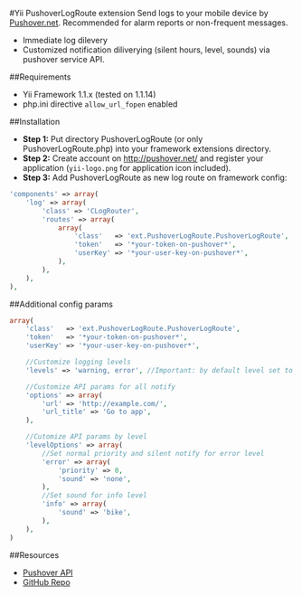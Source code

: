 #Yii PushoverLogRoute extension
Send logs to your mobile device by [Pushover.net](http://pushover.net/api).
Recommended for alarm reports or non-frequent messages.

- Immediate log dilevery
- Customized notification diliverying (silent hours, level, sounds) via pushover service API.

##Requirements
- Yii Framework 1.1.x (tested on 1.1.14)
- php.ini directive `allow_url_fopen` enabled

##Installation
- **Step 1:** Put directory PushoverLogRoute (or only PushoverLogRoute.php) into your framework extensions directory.
- **Step 2:** Create account on http://pushover.net/ and register your application (`yii-logo.png` for application icon included).
- **Step 3:** Add PushoverLogRoute as new log route on framework config:

```php
'components' => array(
    'log' => array(
        'class' => 'CLogRouter',
        'routes' => array(
            array(
                'class'   => 'ext.PushoverLogRoute.PushoverLogRoute',
                'token'   => '*your-token-on-pushover*',
                'userKey' => '*your-user-key-on-pushover*',
            ),
        ),
    ),
),
```

##Additional config params

```php
array(
    'class'   => 'ext.PushoverLogRoute.PushoverLogRoute',
    'token'   => '*your-token-on-pushover*',
    'userKey' => '*your-user-key-on-pushover*',

    //Customize logging levels
    'levels' => 'warning, error', //Important: by default level set to 'error' only

    //Customize API params for all notify
    'options' => array(
        'url' => 'http://example.com/',
        'url_title' => 'Go to app',
    ),

    //Cutomize API params by level
    'levelOptions' => array(
        //Set normal priority and silent notify for error level
        'error' => array(
            'priority' => 0,
            'sound' => 'none',
        ),
        //Set sound for info level
        'info' => array(
            'sound' => 'bike',
        ),
    ),
)
```

##Resources
- [Pushover API](http://pushover.net/api)
- [GitHub Repo](https://github.com/Yiivgeny/Yii-PushoverLogRoute/)
